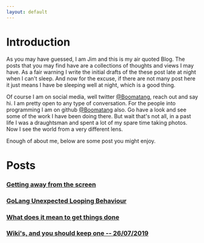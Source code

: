```yaml
---
layout: default
---
```


# Introduction
As you may have guessed, I am Jim and this is my air quoted Blog.
The posts that you may find have are a collections of thoughts and views I may have.
As a fair warning I write the initial drafts of the these post late at night when I can't sleep.
And now for the excuse, if there are not many post here it just means I have be sleeping well at night, which is a good thing.

Of course I am on social media, well twitter [@Boomatang](https://twitter.com/Boomatang), reach out and say hi.
I am pretty open to any type of conversation. 
For the people into programming I am on github [@Boomatang](https://github.com/Boomatang) also. 
Go have a look and see some of the work I have been doing there.
But wait that's not all, in a past life I was a draughtsman and spent a lot of my spare time taking photos.
Now I see the world from a very different lens.

Enough of about me, below are some post you might enjoy.

# Posts
### [Getting away from the screen](./posts/getting-away-from-the-srceen.md)
### [GoLang Unexpected Looping Behaviour](./posts/golang-unexpected-looping-behaviour.md)
### [What does it mean to get things done](./posts/what-does-it-mean-to-get-things-done.md)
### [Wiki's, and you should keep one -- 26/07/2019](./posts/wikis-and-you-should-keep-one.html)
